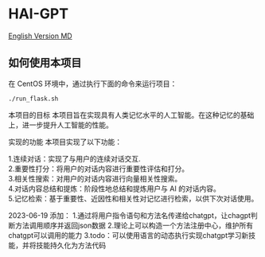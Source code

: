# HAI-GPT
[English Version MD](README_en.md)
## 如何使用本项目
在 CentOS 环境中，通过执行下面的命令来运行项目：
```bash
./run_flask.sh
````
本项目的目标
本项目旨在实现具有人类记忆水平的人工智能。在这种记忆的基础上，进一步提升人工智能的性能。

实现的功能
本项目实现了以下功能：

1.连续对话：实现了与用户的连续对话交互.  
2.重要性打分：将用户的对话内容进行重要性评估和打分。  
3.相关性搜索：对用户的对话内容进行向量相关性搜索。  
4.对话内容总结和提炼：阶段性地总结和提炼用户与 AI 的对话内容。  
5.记忆检索：基于重要性、近因性和相关性对记忆进行检索，以供下次对话使用。  

2023-06-19 添加：
1.通过将用户指令语句和方法名传递给chatgpt，让chagpt判断方法调用顺序并返回json数据
2.理论上可以构造一个方法注册中心，维护所有chatgpt可以调用的能力
3.todo：可以使用语言的动态执行实现chatgpt学习新技能，并将技能持久化为方法代码